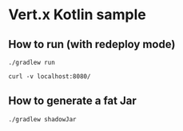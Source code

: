 # Vert.x Kotlin sample

## How to run (with redeploy mode)

```shell script
./gradlew run

curl -v localhost:8080/
```

## How to generate a fat Jar

```shell script
./gradlew shadowJar
```
